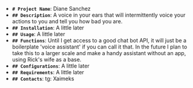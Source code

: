 - **`# Project Name`**: Diane Sanchez
- **`## Description`**: A voice in your ears that will intermittently voice your actions to you and tell you how bad you are.
- **`## Installation`**: A little later
- **`## Usage`**: A little later
- **`## Functions`**: Until I get access to a good chat bot API, it will just be a boilerplate 'voice assistant' if you can call it that.
In the future I plan to take this to a larger scale and make a handy assistant without an app, using Rick's wife as a base.
- **`## Configurations`**: A little later
- **`## Requirements`**: A little later
- **`## Contacts`**: tg: Xaimeks